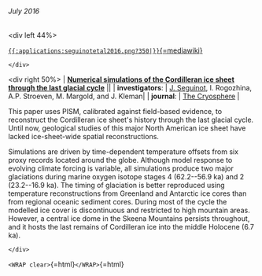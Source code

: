 ###### July 2016

\<div left 44%\>

[`{{:applications:seguinotetal2016.png?350|}}`{=mediawiki}](http://www.the-cryosphere.net/10/639/2016/)

```{=html}
</div>
```
\<div right 50%\> \| **[Numerical simulations of the Cordilleran ice
sheet through the last glacial
cycle](http://www.the-cryosphere.net/10/639/2016/)** \|\|
\| **investigators**: \| [J.
Seguinot](http://www.vaw.ethz.ch/people/gz/juliens), I.
Rogozhina, A.P. Stroeven, M. Margold, and J. Kleman\| \|
**journal**: \| [The
Cryosphere](http://www.the-cryosphere.net/index.html) \|

This paper uses PISM, calibrated against field-based evidence, to
reconstruct the Cordilleran ice sheet\'s history through the last
glacial cycle. Until now, geological studies of this major North
American ice sheet have lacked ice-sheet-wide spatial reconstructions.

Simulations are driven by time-dependent temperature offsets from six
proxy records located around the globe. Although model response to
evolving climate forcing is variable, all simulations produce two major
glaciations during marine oxygen isotope stages 4 (62.2--56.9 ka) and 2
(23.2--16.9 ka). The timing of glaciation is better reproduced using
temperature reconstructions from Greenland and Antarctic ice cores than
from regional oceanic sediment cores. During most of the cycle the
modelled ice cover is discontinuous and restricted to high mountain
areas. However, a central ice dome in the Skeena Mountains persists
throughout, and it hosts the last remains of Cordilleran ice into the
middle Holocene (6.7 ka).

```{=html}
</div>
```
`<WRAP clear>`{=html}`</WRAP>`{=html}

